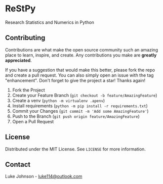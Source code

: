 
# ReStPy

Research Statistics and Numerics in Python



## Contributing

Contributions are what make the open source community such an amazing place to learn, inspire, and create. Any contributions you make are **greatly appreciated**.

If you have a suggestion that would make this better, please fork the repo and create a pull request. You can also simply open an issue with the tag "enhancement".
Don't forget to give the project a star! Thanks again!

1. Fork the Project
2. Create your Feature Branch (`git checkout -b feature/AmazingFeature`)
3. Create a venv (`python -m virtualenv .apenv`)
4. Install requirements (`python -m pip install -r requirements.txt`)
5. Commit your Changes (`git commit -m 'Add some AmazingFeature'`)
6. Push to the Branch (`git push origin feature/AmazingFeature`)
7. Open a Pull Request



## License

Distributed under the MIT License. See `LICENSE` for more information.



## Contact

Luke Johnson - luke114@outlook.com


